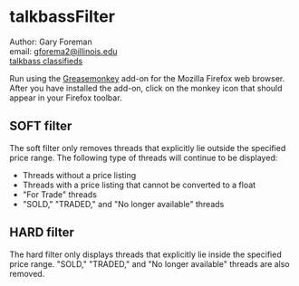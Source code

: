 talkbassFilter
==============

Author: Gary Foreman  
email: gforema2@illinois.edu  
[talkbass classifieds](http://www.talkbass.com/categories/classifieds-bg.252/) 

Run using the
[Greasemonkey](https://addons.mozilla.org/en-US/firefox/addon/greasemonkey/)
add-on for the Mozilla Firefox web browser. After you have installed the
add-on, click on the monkey icon that should appear in your Firefox toolbar.
 

SOFT filter
-----------

The soft filter only removes threads that explicitly lie outside the specified 
price range. The following type of threads will continue to be displayed: 
- Threads without a price listing 
- Threads with a price listing that cannot be converted to a float 
- "For Trade" threads 
- "SOLD," "TRADED," and "No longer available" threads 

HARD filter
-----------

The hard filter only displays threads that explicitly lie inside the specified 
price range. "SOLD," "TRADED," and "No longer available" threads are also 
removed.
